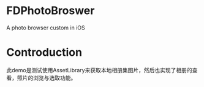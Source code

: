 # FDPhotoBroswer
A photo browser custom in iOS

# Controduction

此demo是测试使用AssetLibrary来获取本地相册集图片，然后也实现了相册的查看，照片的浏览与选取功能。
